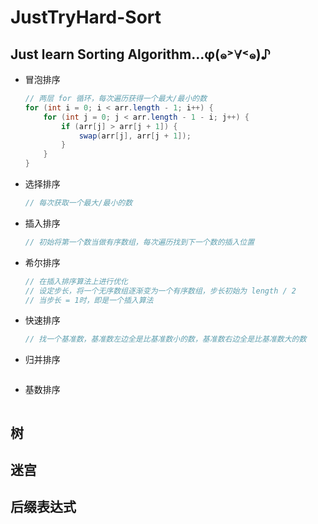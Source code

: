 # JustTryHard-Sort
## Just learn Sorting Algorithm…φ(๑˃∀˂๑)♪

- 冒泡排序

  ```java
  // 两层 for 循环，每次遍历获得一个最大/最小的数
  for (int i = 0; i < arr.length - 1; i++) {
      for (int j = 0; j < arr.length - 1 - i; j++) {
          if (arr[j] > arr[j + 1]) {
              swap(arr[j], arr[j + 1]);
          }
      }
  }
  ```

- 选择排序

  ```java
  // 每次获取一个最大/最小的数
  
  ```

- 插入排序

  ```java
  // 初始将第一个数当做有序数组，每次遍历找到下一个数的插入位置
  
  ```

- 希尔排序

  ```java
  // 在插入排序算法上进行优化
  // 设定步长，将一个无序数组逐渐变为一个有序数组，步长初始为 length / 2
  // 当步长 = 1时，即是一个插入算法
  
  ```

- 快速排序

  ```java
  // 找一个基准数，基准数左边全是比基准数小的数，基准数右边全是比基准数大的数
  
  ```

- 归并排序

  ```java
  
  ```

- 基数排序

  ```java
  
  ```

## 树


## 迷宫


## 后缀表达式


  
